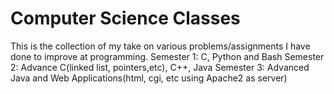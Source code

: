 # Computer Science Classes

This is the collection of my take on various problems/assignments I have done to improve at programming.
Semester 1: C, Python and Bash
Semester 2: Advance C(linked list, pointers,etc), C++, Java 
Semester 3: Advanced Java and Web Applications(html, cgi, etc using Apache2 as server)
